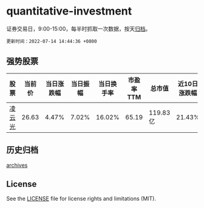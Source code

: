 # quantitative-investment

证券交易日，9:00-15:00，每半时抓取一次数据，按天[归档](archives)。

`更新时间：2022-07-14 14:44:36 +0800`

## 强势股票

|股票|当前价|当日涨跌幅|当日振幅|当日换手率|市盈率TTM|总市值|近10日涨跌幅|
|----|----|----|----|----|----|----|----|
|[凌云光](https://xueqiu.com/S/SH688400)|26.63|4.47%|7.02%|16.02%|65.19|119.83亿|21.43%|

## 历史归档

[archives](archives)

## License

See the [LICENSE](LICENSE) file for license rights and limitations (MIT).